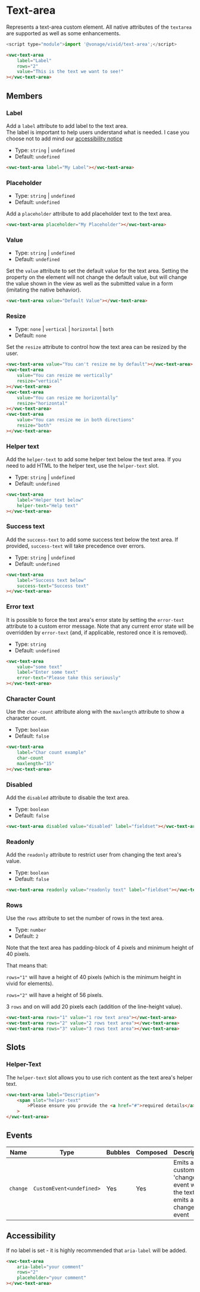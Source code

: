 # Text-area

Represents a text-area custom element.
All native attributes of the `textarea` are supported as well as some enhancements.

```js
<script type="module">import '@vonage/vivid/text-area';</script>
```

```html preview
<vwc-text-area
	label="Label"
	rows="2"
	value="This is the text we want to see!"
></vwc-text-area>
```

## Members

### Label

Add a `label` attribute to add label to the text area.  
The label is important to help users understand what is needed. I case you choose not to add mind our [accessibility notice](#accessibility)

- Type: `string` | `undefined`
- Default: `undefined`

```html preview
<vwc-text-area label="My Label"></vwc-text-area>
```

### Placeholder

- Type: `string` | `undefined`
- Default: `undefined`

Add a `placeholder` attribute to add placeholder text to the text area.

```html preview
<vwc-text-area placeholder="My Placeholder"></vwc-text-area>
```

### Value

- Type: `string` | `undefined`
- Default: `undefined`

Set the `value` attribute to set the default value for the text area. Setting the property on the element will not change the default value, but will change the value shown in the view as well as the submitted value in a form (imitating the native behavior).

```html preview
<vwc-text-area value="Default Value"></vwc-text-area>
```

### Resize

- Type: `none` | `vertical` | `horizontal` | `both`
- Default: `none`

Set the `resize` attribute to control how the text area can be resized by the user.

```html preview
<vwc-text-area value="You can't resize me by default"></vwc-text-area>
<vwc-text-area
	value="You can resize me vertically"
	resize="vertical"
></vwc-text-area>
<vwc-text-area
	value="You can resize me horizontally"
	resize="horizontal"
></vwc-text-area>
<vwc-text-area
	value="You can resize me in both directions"
	resize="both"
></vwc-text-area>
```

### Helper text

Add the `helper-text` to add some helper text below the text area. If you need to add HTML to the helper text, use the `helper-text` slot.

- Type: `string` | `undefined`
- Default: `undefined`

```html preview
<vwc-text-area
	label="Helper text below"
	helper-text="Help text"
></vwc-text-area>
```

### Success text

Add the `success-text` to add some success text below the text area.
If provided, `success-text` will take precedence over errors.

- Type: `string` | `undefined`
- Default: `undefined`

```html preview
<vwc-text-area
	label="Success text below"
	success-text="Success text"
></vwc-text-area>
```

### Error text

It is possible to force the text area's error state by setting the `error-text` attribute to a custom error message.
Note that any current error state will be overridden by `error-text` (and, if applicable, restored once it is removed).

- Type: `string`
- Default: `undefined`

```html preview
<vwc-text-area
	value="some text"
	label="Enter some text"
	error-text="Please take this seriously"
></vwc-text-area>
```

### Character Count

Use the `char-count` attribute along with the `maxlength` attribute to show a character count.

- Type: `boolean`
- Default: `false`

```html preview
<vwc-text-area
	label="Char count example"
	char-count
	maxlength="15"
></vwc-text-area>
```

### Disabled

Add the `disabled` attribute to disable the text area.

- Type: `boolean`
- Default: `false`

```html preview
<vwc-text-area disabled value="disabled" label="fieldset"></vwc-text-area>
```

### Readonly

Add the `readonly` attribute to restrict user from changing the text area's value.

- Type: `boolean`
- Default: `false`

```html preview
<vwc-text-area readonly value="readonly text" label="fieldset"></vwc-text-area>
```

### Rows

Use the `rows` attribute to set the number of rows in the text area.

- Type: `number`
- Default: `2`

Note that the text area has padding-block of 4 pixels and minimum height of 40 pixels.

That means that:

`rows="1"` will have a height of 40 pixels (which is the minimum height in vivid for elements).

`rows="2"` will have a height of 56 pixels.

3 `rows` and on will add 20 pixels each (addition of the line-height value).

```html preview
<vwc-text-area rows="1" value="1 row text area"></vwc-text-area>
<vwc-text-area rows="2" value="2 rows text area"></vwc-text-area>
<vwc-text-area rows="3" value="3 rows text area"></vwc-text-area>
```

## Slots

### Helper-Text

The `helper-text` slot allows you to use rich content as the text area's helper text.

```html preview
<vwc-text-area label="Description">
	<span slot="helper-text"
		>Please ensure you provide the <a href="#">required details</a>.</span
	>
</vwc-text-area>
```

## Events

<div class="table-wrapper">

| Name     | Type                     | Bubbles | Composed | Description                                                          |
| -------- | ------------------------ | ------- | -------- | -------------------------------------------------------------------- |
| `change` | `CustomEvent<undefined>` | Yes     | Yes      | Emits a custom 'change' event when the textarea emits a change event |

</div>

## Accessibility

If no label is set - it is highly recommended that `aria-label` will be added.

```html
<vwc-text-area
	aria-label="your comment"
	rows="2"
	placeholder="your comment"
></vwc-text-area>
```
